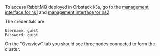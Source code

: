 To access RabbitMQ deployed in Orbstack k8s, go to the
[management interface for ns1](http://rabbitmq.ns1.svc.cluster.local:15672)
and
[management interface for ns2](http://rabbitmq.ns2.svc.cluster.local:15672)

The credentials are
```
Username: guest
Password: guest
```

On the "Overview" tab you should see three nodes connected to form the cluster.
